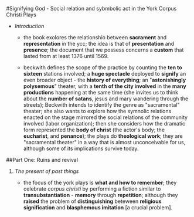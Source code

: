 #Signifying God - Social relation and sybmbolic act in the York Corpus Christi Plays

- _Introduction_

	- the book exolores the relationshio between __sacrament__ and __representation__ in the ycc; the idea is that of __presentation__ and __presence__; the document that we possess concerns a __custom__ that lasted from at least 1376 until 1569.

	- beckwith defines the scope of the practice by counting the __ten to sixteen__ stations involved; a __huge spectacle__ deployed to __signify__ an even broader object - the __history of everything__; an "__astonishingly polysemous__" theater, with a __tenth of the city involved__ in the __many productions__ happening at the same time (she invites us to think about the __number of satans__, jesus and mary wandering through the streets); Beckwith intends to identify the genre as "sacramental" theater; she also wants to explore how the symnolic relations enacted on the stage mirrored the social relations of the community involved (labor organization); then she considers how the dramatic form represented the __body of christ__ (the actor's body; the __eucharist__, and __penance__); the plays do __theological work__; they are "sacramental theater" in a way that is almost unconceivable for us, although some of its implications survive today.

##Part One: Ruins and revival

1. _The present of past things_

	- the focus of the york plays is __what and how to remember__; they celebrate _corpus christi_ by performing a fiction similar to __transubstantiation__ - __memory__ through __repetition__; although they __raised__ the problem of __distinguishing__ beteween __religious signification__ and __blasphemous imitation__ [a crucial problem].
